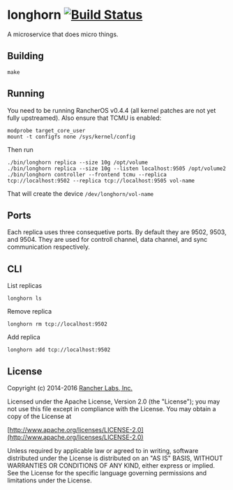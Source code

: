 longhorn [![Build Status](https://drone.rancher.io/api/badges/rancher/longhorn/status.svg)](https://drone.rancher.io/rancher/longhorn)
========

A microservice that does micro things.

## Building

`make`

## Running

You need to be running RancherOS v0.4.4 (all kernel patches are not yet fully upstreamed).
Also ensure that TCMU is enabled:

    modprobe target_core_user
    mount -t configfs none /sys/kernel/config

Then run

    ./bin/longhorn replica --size 10g /opt/volume
    ./bin/longhorn replica --size 10g --listen localhost:9505 /opt/volume2
    ./bin/longhorn controller --frontend tcmu --replica tcp://localhost:9502 --replica tcp://localhost:9505 vol-name

That will create the device `/dev/longhorn/vol-name`

## Ports

Each replica uses three consequetive ports.  By default they are 9502, 9503, and 9504.  They are used for
controll channel, data channel, and sync communication respectively.

## CLI

List replicas

    longhorn ls

Remove replica

    longhorn rm tcp://localhost:9502

Add replica

    longhorn add tcp://localhost:9502

## License
Copyright (c) 2014-2016 [Rancher Labs, Inc.](http://rancher.com)

Licensed under the Apache License, Version 2.0 (the "License");
you may not use this file except in compliance with the License.
You may obtain a copy of the License at

[http://www.apache.org/licenses/LICENSE-2.0](http://www.apache.org/licenses/LICENSE-2.0)

Unless required by applicable law or agreed to in writing, software
distributed under the License is distributed on an "AS IS" BASIS,
WITHOUT WARRANTIES OR CONDITIONS OF ANY KIND, either express or implied.
See the License for the specific language governing permissions and
limitations under the License.

